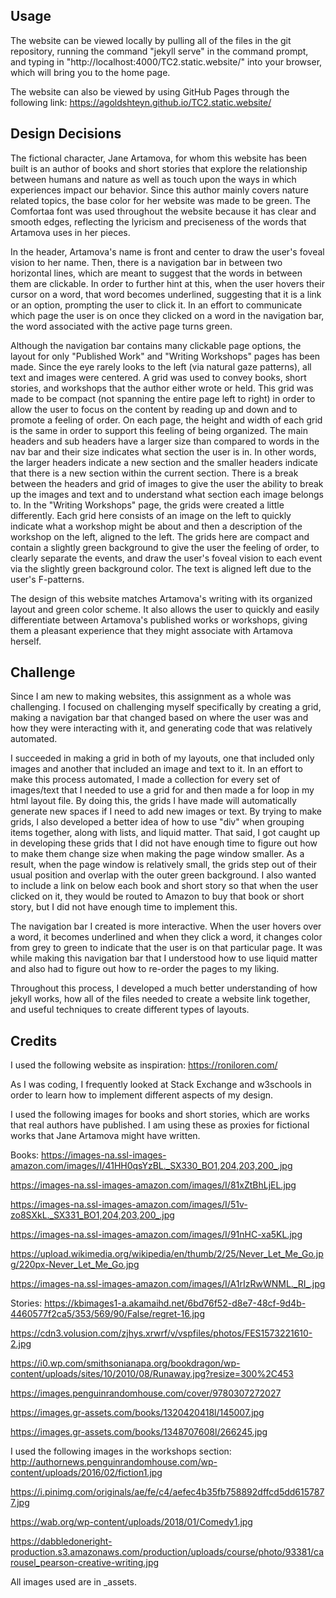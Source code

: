 ## Usage
The website can be viewed locally by pulling all of the files in the git
repository, running the command "jekyll serve" in the command prompt, and
typing in "http://localhost:4000/TC2.static.website/" into your browser,
which will bring you to the home page.

The website can also be viewed by using GitHub Pages through the following
link: https://agoldshteyn.github.io/TC2.static.website/

## Design Decisions
The fictional character, Jane Artamova, for whom this website has been built
is an author of books and short stories that explore the relationship between
humans and nature as well as touch upon the ways in which experiences impact
our behavior. Since this author mainly covers nature related topics, the base
color for her website was made to be green. The Comfortaa font was used throughout
the website because it has clear and smooth edges, reflecting the lyricism and
preciseness of the words that Artamova uses in her pieces.

In the header, Artamova's name is front and center to draw the user's foveal
vision to her name. Then, there is a navigation bar in between two horizontal
lines, which are meant to suggest that the words in between them are clickable.
In order to further hint at this, when the user hovers their cursor on a
word, that word becomes underlined, suggesting that it is a link or an option,
prompting the user to click it. In an effort to communicate which page the user
is on once they clicked on a word in the navigation bar, the word associated
with the active page turns green.

Although the navigation bar contains many clickable page options, the layout for
only "Published Work" and "Writing Workshops" pages has been made. Since the eye rarely looks to the left (via natural gaze patterns), all text and images were centered. A grid was used to convey books, short stories, and workshops that
the author either wrote or held. This grid was made to be compact (not spanning
the entire page left to right) in order to allow the user to focus on the
content by reading up and down and to promote a feeling of order. On each page,
the height and width of each grid is the same in order to support this feeling
of being organized. The main headers and sub headers have a larger size than
compared to words in the nav bar and their size indicates what section the
user is in. In other words, the larger headers indicate a new section and the
smaller headers indicate that there is a new section within the current section.
There is a break between the headers and grid of images to give the user the
ability to break up the images and text and to understand what section each
image belongs to. In the "Writing Workshops" page, the grids were created a
little differently. Each grid here consists of an image on the left to quickly
indicate what a workshop might be about and then a description of the
workshop on the left, aligned to the left. The grids here are compact and
contain a slightly green background to give the user the feeling of order,
to clearly separate the events, and draw the user's foveal vision to each event
via the slightly green background color. The text is aligned left due to
the user's F-patterns.

The design of this website matches Artamova's writing with its organized
layout and green color scheme. It also allows the user to quickly and easily
differentiate between Artamova's published works or workshops, giving them
a pleasant experience that they might associate with Artamova herself.

## Challenge
Since I am new to making websites, this assignment as a whole was challenging.
I focused on challenging myself specifically by creating a grid, making a
navigation bar that changed based on where the user was and how they were
interacting with it, and generating code that was relatively automated.

I succeeded in making a grid in both of my layouts, one that included only
images and another that included an image and text to it. In an effort to make
this process automated, I made a collection for every set of images/text that
I needed to use a grid for and then made a for loop in my html layout file.
By doing this, the grids I have made will automatically generate new spaces if
I need to add new images or text. By trying to make grids, I also developed a
better idea of how to use "div" when grouping items together, along with lists,
and liquid matter. That said, I got caught up in developing these grids that I
did not have enough time to figure out how to make them change size when making
the page window smaller. As a result, when the page window is relatively small,
the grids step out of their usual position and overlap with the outer green
background. I also wanted to include a link on below each book and
short story so that when the user clicked on it, they would be routed to Amazon
to buy that book or short story, but I did not have enough time to implement this.

The navigation bar I created is more interactive. When the user hovers over a
word, it becomes underlined and when they click a word, it changes color from grey
to green to indicate that the user is on that particular page. It was while
making this navigation bar that I understood how to use liquid matter and also
had to figure out how to re-order the pages to my liking.

Throughout this process, I developed a much better understanding of how
jekyll works, how all of the files needed to create a website link together,
and useful techniques to create different types of layouts.

## Credits
I used the following website as inspiration: https://roniloren.com/

As I was coding, I frequently looked at Stack Exchange and w3schools in
order to learn how to implement different aspects of my design.

I used the following images for books and short stories, which are works that
real authors have published. I am using these as proxies for fictional works
that Jane Artamova might have written.

Books:
https://images-na.ssl-images-amazon.com/images/I/41HH0qsYzBL._SX330_BO1,204,203,200_.jpg

https://images-na.ssl-images-amazon.com/images/I/81xZtBhLjEL.jpg

https://images-na.ssl-images-amazon.com/images/I/51v-zo8SXkL._SX331_BO1,204,203,200_.jpg

https://images-na.ssl-images-amazon.com/images/I/91nHC-xa5KL.jpg

https://upload.wikimedia.org/wikipedia/en/thumb/2/25/Never_Let_Me_Go.jpg/220px-Never_Let_Me_Go.jpg

https://images-na.ssl-images-amazon.com/images/I/A1rIzRwWNML._RI_.jpg

Stories:
https://kbimages1-a.akamaihd.net/6bd76f52-d8e7-48cf-9d4b-4460577f2ca5/353/569/90/False/regret-16.jpg

https://cdn3.volusion.com/zjhys.xrwrf/v/vspfiles/photos/FES1573221610-2.jpg

https://i0.wp.com/smithsonianapa.org/bookdragon/wp-content/uploads/sites/10/2010/08/Runaway.jpg?resize=300%2C453

https://images.penguinrandomhouse.com/cover/9780307272027

https://images.gr-assets.com/books/1320420418l/145007.jpg

https://images.gr-assets.com/books/1348707608l/266245.jpg

I used the following images in the workshops section:
http://authornews.penguinrandomhouse.com/wp-content/uploads/2016/02/fiction1.jpg

https://i.pinimg.com/originals/ae/fe/c4/aefec4b35fb758892dffcd5dd6157877.jpg

https://wab.org/wp-content/uploads/2018/01/Comedy1.jpg

https://dabbledoneright-production.s3.amazonaws.com/production/uploads/course/photo/93381/carousel_pearson-creative-writing.jpg

All images used are in _assets.
